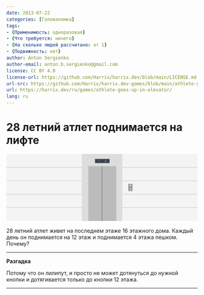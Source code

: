 ```yaml
---
date: 2013-07-22
categories: [Головоломка]
tags:
- {Применимость: одноразовая}
- {Что требуется: ничего}
- {На сколько людей рассчитано: от 1}
- {Подвижность: нет}
author: Anton Sergienko
author-email: anton.b.sergienko@gmail.com
license: CC BY 4.0
license-url: https://github.com/Harrix/harrix.dev/blob/main/LICENSE.md
url-src: https://github.com/Harrix/harrix.dev-games/blob/main/athlete-goes-up-in-elevator/athlete-goes-up-in-elevator.md
url: https://harrix.dev/ru/games/athlete-goes-up-in-elevator/
lang: ru
---
```


# 28 летний атлет поднимается на лифте

![Featured image](featured-image.svg)

28 летний атлет живет на последнем этаже 16 этажного дома. Каждый день он поднимается на 12 этаж и поднимается 4 этажа пешком. Почему?

---

**Разгадка** <!-- !details -->

Потому что он лилипут, и просто не может дотянуться до нужной кнопки и дотягивается только до кнопки 12 этажа.

---

